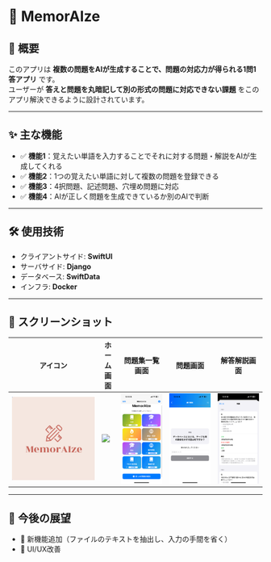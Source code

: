 # 📱 MemorAIze

## 🌟 概要
このアプリは **複数の問題をAIが生成することで、問題の対応力が得られる1問1答アプリ** です。  
ユーザーが **答えと問題を丸暗記して別の形式の問題に対応できない課題** をこのアプリ解決できるように設計されています。

---

## ✨ 主な機能
- ✅ **機能1**：覚えたい単語を入力することでそれに対する問題・解説をAIが生成してくれる
- ✅ **機能2**：1つの覚えたい単語に対して複数の問題を登録できる
- ✅ **機能3**：4択問題、記述問題、穴埋め問題に対応  
- ✅ **機能4**：AIが正しく問題を生成できているか別のAIで判断  

---

## 🛠 使用技術
- クライアントサイド: **SwiftUI**  
- サーバサイド: **Django**  
- データベース: **SwiftData**  
- インフラ: **Docker**  

---

## 📸 スクリーンショット
| アイコン | ホーム画面 | 問題集一覧画面 | 問題画面 | 解答解説画面 | 
|------------|-----------|-----------|-----------|-----------|
| ![](IMG_1805.png) | ![](IMG_1854.PNG) | ![](IMG_1855.PNG) | ![](IMG_1857.PNG) | ![](IMG_1858.PNG) |

---

## 🚀 今後の展望
- 🔹 新機能追加（ファイルのテキストを抽出し、入力の手間を省く）  
- 🔹 UI/UX改善  
